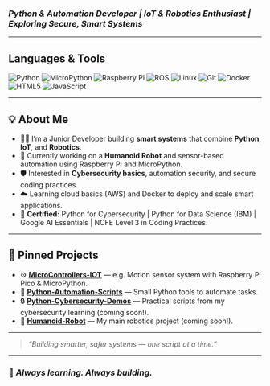 ###  *Python & Automation Developer | IoT & Robotics Enthusiast | Exploring Secure, Smart Systems*

---

## **Languages & Tools**
![Python](https://img.shields.io/badge/-Python-3776AB?style=flat&logo=python&logoColor=white)
![MicroPython](https://img.shields.io/badge/-MicroPython-000000?style=flat&logo=python)
![Raspberry Pi](https://img.shields.io/badge/-Raspberry%20Pi-C51A4A?style=flat&logo=raspberry-pi&logoColor=white)
![ROS](https://img.shields.io/badge/-ROS-22314E?style=flat&logo=ros&logoColor=white)
![Linux](https://img.shields.io/badge/-Linux-FCC624?style=flat&logo=linux&logoColor=black)
![Git](https://img.shields.io/badge/-Git-F05032?style=flat&logo=git&logoColor=white)
![Docker](https://img.shields.io/badge/-Docker-2496ED?style=flat&logo=docker&logoColor=white)
![HTML5](https://img.shields.io/badge/-HTML5-E34F26?style=flat&logo=html5&logoColor=white)
![JavaScript](https://img.shields.io/badge/-JavaScript-F7DF1E?style=flat&logo=javascript&logoColor=black)

---

## 💡 **About Me**

- 🧑‍💻 I’m a Junior Developer building **smart systems** that combine **Python**, **IoT**, and **Robotics**.
- 🤖 Currently working on a **Humanoid Robot** and sensor-based automation using Raspberry Pi and MicroPython.
- 🛡️ Interested in **Cybersecurity basics**, automation security, and secure coding practices.
- ☁️ Learning cloud basics (AWS) and Docker to deploy and scale smart applications.
- 📜 **Certified:** Python for Cybersecurity | Python for Data Science (IBM) | Google AI Essentials | NCFE Level 3 in Coding Practices.

---

## 📂 **Pinned Projects**

- ⚙️ **[MicroControllers-IOT](https://github.com/Ogbogu-FsDev/MicroControllers-IoT)** — e.g. Motion sensor system with Raspberry Pi Pico & MicroPython.
- 🐍 **[Python-Automation-Scripts](https://github.com/Ogbogu-FsDev/Python-Automation-Scripts)** — Small Python tools to automate tasks.
- 🔒 **[Python-Cybersecurity-Demos](https://github.com/Ogbogu-FsDev/Python-Cybersecurity-Demos)** — Practical scripts from my cybersecurity learning (coming soon!).
- 🤖 **[Humanoid-Robot](https://github.com/Ogbogu-FsDev/Humanoid-Robot)** — My main robotics project (coming soon!).

---

> *“Building smarter, safer systems — one script at a time.”*

---

### 🔄 *Always learning. Always building.*
